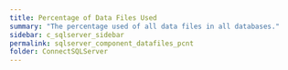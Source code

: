 ```yaml
---
title: ﻿Percentage of Data Files Used
summary: "The percentage used of all data files in all databases."
sidebar: c_sqlserver_sidebar
permalink: sqlserver_component_datafiles_pcnt
folder: ConnectSQLServer
---
```

